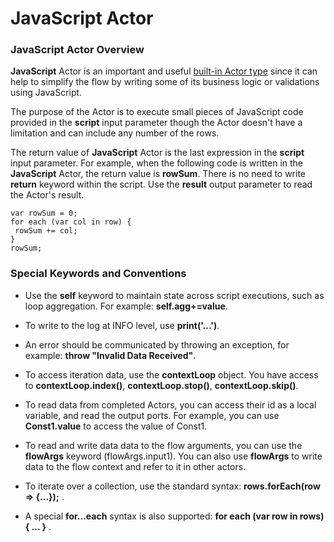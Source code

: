 # JavaScript Actor

### JavaScript Actor Overview

**JavaScript** Actor is an important and useful [built-in Actor type](04_built_in_actor_types.md) since it can help to simplify the flow by writing some of its business logic or validations using JavaScript.

The purpose of the Actor is to execute small pieces of JavaScript code provided in the **script** input parameter though the Actor doesn't have a limitation and can include any number of the rows.

The return value of **JavaScript** Actor is the last expression in the **script** input parameter. For example, when the following code is written in the **JavaScript** Actor, the return value is **rowSum**. There is no need to write **return** keyword within the script. Use the **result** output parameter to read the Actor's result.

```
var rowSum = 0;
for each (var col in row) { 
 rowSum += col;
}
rowSum;
```

### Special Keywords and Conventions

- Use the **self** keyword to maintain state across script executions, such as loop aggregation. For example: **self.agg+=value**.
- To write to the log at INFO level, use **print('...')**.

- An error should be communicated by throwing an exception, for example: **throw "Invalid Data Received"**.
- To access iteration data, use the **contextLoop** object. You have access to **contextLoop.index()**, **contextLoop.stop()**, **contextLoop.skip()**.
- To read data from completed Actors, you can access their id as a local variable, and read the output ports. For example, you can use **Const1.value** to access the value of Const1.
- To read and write data data to the flow arguments, you can use the **flowArgs** keyword (flowArgs.input1). You can also use **flowArgs** to write data to the flow context and refer to it in other actors.
- To iterate over a collection, use the standard syntax: **rows.forEach(row => {...});** .
- A special **for...each** syntax is also supported: **for each (var row in rows) { ... }** .